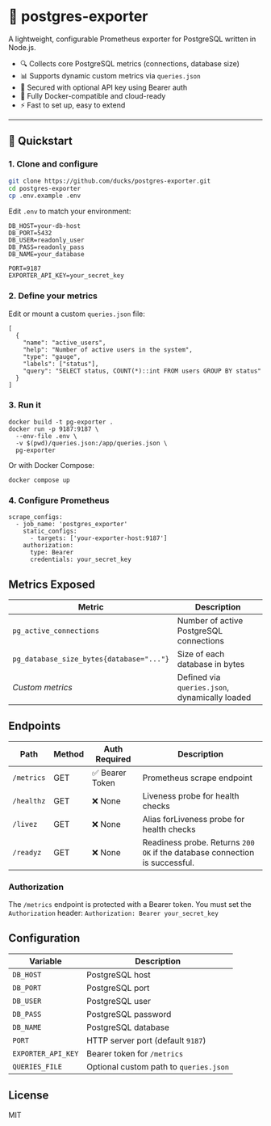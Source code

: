 # 🐘 postgres-exporter

A lightweight, configurable Prometheus exporter for PostgreSQL written in Node.js.

- 🔍 Collects core PostgreSQL metrics (connections, database size)
- 📊 Supports dynamic custom metrics via `queries.json`
- 🔐 Secured with optional API key using Bearer auth
- 🐳 Fully Docker-compatible and cloud-ready
- ⚡ Fast to set up, easy to extend

---

## 🚀 Quickstart

### 1. Clone and configure

```bash
git clone https://github.com/ducks/postgres-exporter.git
cd postgres-exporter
cp .env.example .env
```

Edit `.env` to match your environment:

```
DB_HOST=your-db-host
DB_PORT=5432
DB_USER=readonly_user
DB_PASS=readonly_pass
DB_NAME=your_database

PORT=9187
EXPORTER_API_KEY=your_secret_key
```

### 2. Define your metrics

Edit or mount a custom `queries.json` file:

```
[
  {
    "name": "active_users",
    "help": "Number of active users in the system",
    "type": "gauge",
    "labels": ["status"],
    "query": "SELECT status, COUNT(*)::int FROM users GROUP BY status"
  }
]
```

### 3. Run it

```
docker build -t pg-exporter .
docker run -p 9187:9187 \
  --env-file .env \
  -v $(pwd)/queries.json:/app/queries.json \
  pg-exporter
```

Or with Docker Compose:

`docker compose up`

### 4. Configure Prometheus

```
scrape_configs:
  - job_name: 'postgres_exporter'
    static_configs:
      - targets: ['your-exporter-host:9187']
    authorization:
      type: Bearer
      credentials: your_secret_key
```

## Metrics Exposed

| Metric                                 | Description                                     |
|----------------------------------------|-------------------------------------------------|
| `pg_active_connections`               | Number of active PostgreSQL connections         |
| `pg_database_size_bytes{database="..."}` | Size of each database in bytes                  |
| _Custom metrics_                      | Defined via `queries.json`, dynamically loaded  |

## Endpoints

| Path         | Method | Auth Required | Description                          |
|--------------|--------|----------------|--------------------------------------|
| `/metrics`   | GET    | ✅ Bearer Token | Prometheus scrape endpoint            |
| `/healthz`   | GET    | ❌ None         | Liveness probe for health checks      |
| `/livez`     | GET    | ❌ None         | Alias forLiveness probe for health checks      |
| `/readyz`    | GET    | ❌ None         | Readiness probe. Returns `200 OK` if the database connection is successful. |

### Authorization

The `/metrics` endpoint is protected with a Bearer token.
You must set the `Authorization` header:
`Authorization: Bearer your_secret_key`

## Configuration

| Variable           | Description                            |
| ------------------ | -------------------------------------- |
| `DB_HOST`          | PostgreSQL host                        |
| `DB_PORT`          | PostgreSQL port                        |
| `DB_USER`          | PostgreSQL user                        |
| `DB_PASS`          | PostgreSQL password                    |
| `DB_NAME`          | PostgreSQL database                    |
| `PORT`             | HTTP server port (default `9187`)      |
| `EXPORTER_API_KEY` | Bearer token for `/metrics`            |
| `QUERIES_FILE`     | Optional custom path to `queries.json` |

## License

MIT
